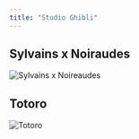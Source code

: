 ```yaml
---
title: "Studio Ghibli"
---
```


## Sylvains x Noiraudes

![Sylvains x Noireaudes](/img/3d/Ghibli/Sylvains-x-Noiraudes.jpg)

## Totoro

![Totoro](/img/3d/Ghibli/Totoro.jpg)
